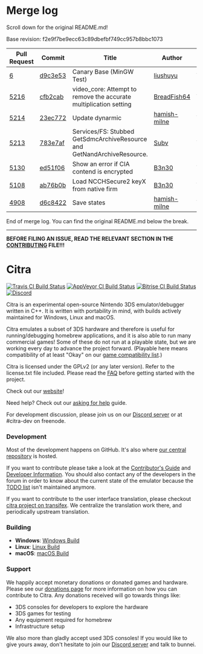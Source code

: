 # Merge log

Scroll down for the original README.md!

Base revision: f2e9f7be9ecc63c89dbefbf749cc957b8bbc1073

|Pull Request|Commit|Title|Author|Merged?|
|----|----|----|----|----|
|[6](https://github.com/citra-emu/citra-canary/pull/6)|[d9c3e53](https://github.com/citra-emu/citra-canary/pull/6/files/)|Canary Base (MinGW Test)|[liushuyu](https://github.com/liushuyu)|Yes|
|[5216](https://github.com/citra-emu/citra/pull/5216)|[cfb2cab](https://github.com/citra-emu/citra/pull/5216/files/)|video_core: Attempt to remove the accurate multiplication setting|[BreadFish64](https://github.com/BreadFish64)|Yes|
|[5214](https://github.com/citra-emu/citra/pull/5214)|[23ec772](https://github.com/citra-emu/citra/pull/5214/files/)|Update dynarmic|[hamish-milne](https://github.com/hamish-milne)|Yes|
|[5213](https://github.com/citra-emu/citra/pull/5213)|[783e7af](https://github.com/citra-emu/citra/pull/5213/files/)|Services/FS: Stubbed GetSdmcArchiveResource and GetNandArchiveResource.|[Subv](https://github.com/Subv)|Yes|
|[5130](https://github.com/citra-emu/citra/pull/5130)|[ed51f06](https://github.com/citra-emu/citra/pull/5130/files/)|Show an error if CIA contend is encrypted|[B3n30](https://github.com/B3n30)|Yes|
|[5108](https://github.com/citra-emu/citra/pull/5108)|[ab76b0b](https://github.com/citra-emu/citra/pull/5108/files/)|Load NCCHSecure2 keyX from native firm|[B3n30](https://github.com/B3n30)|Yes|
|[4908](https://github.com/citra-emu/citra/pull/4908)|[d6c8422](https://github.com/citra-emu/citra/pull/4908/files/)|Save states|[hamish-milne](https://github.com/hamish-milne)|Yes|


End of merge log. You can find the original README.md below the break.

------

**BEFORE FILING AN ISSUE, READ THE RELEVANT SECTION IN THE [CONTRIBUTING](https://github.com/citra-emu/citra/wiki/Contributing#reporting-issues) FILE!!!**

Citra
==============
[![Travis CI Build Status](https://travis-ci.com/citra-emu/citra.svg?branch=master)](https://travis-ci.com/citra-emu/citra)
[![AppVeyor CI Build Status](https://ci.appveyor.com/api/projects/status/sdf1o4kh3g1e68m9?svg=true)](https://ci.appveyor.com/project/bunnei/citra)
[![Bitrise CI Build Status](https://app.bitrise.io/app/4ccd8e5720f0d13b/status.svg?token=H32TmbCwxb3OQ-M66KbAyw&branch=master)](https://app.bitrise.io/app/4ccd8e5720f0d13b)
[![Discord](https://img.shields.io/discord/220740965957107713?color=%237289DA&label=Citra&logo=discord&logoColor=white)](https://discord.gg/FAXfZV9)

Citra is an experimental open-source Nintendo 3DS emulator/debugger written in C++. It is written with portability in mind, with builds actively maintained for Windows, Linux and macOS.

Citra emulates a subset of 3DS hardware and therefore is useful for running/debugging homebrew applications, and it is also able to run many commercial games! Some of these do not run at a playable state, but we are working every day to advance the project forward. (Playable here means compatibility of at least "Okay" on our [game compatibility list](https://citra-emu.org/game).)

Citra is licensed under the GPLv2 (or any later version). Refer to the license.txt file included. Please read the [FAQ](https://citra-emu.org/wiki/faq/) before getting started with the project.

Check out our [website](https://citra-emu.org/)!

Need help? Check out our [asking for help](https://citra-emu.org/help/reference/asking/) guide.

For development discussion, please join us on our [Discord server](https://citra-emu.org/discord/) or at #citra-dev on freenode.

### Development

Most of the development happens on GitHub. It's also where [our central repository](https://github.com/citra-emu/citra) is hosted.

If you want to contribute please take a look at the [Contributor's Guide](https://github.com/citra-emu/citra/wiki/Contributing) and [Developer Information](https://github.com/citra-emu/citra/wiki/Developer-Information). You should also contact any of the developers in the forum in order to know about the current state of the emulator because the [TODO list](https://docs.google.com/document/d/1SWIop0uBI9IW8VGg97TAtoT_CHNoP42FzYmvG1F4QDA) isn't maintained anymore.

If you want to contribute to the user interface translation, please checkout [citra project on transifex](https://www.transifex.com/citra/citra). We centralize the translation work there, and periodically upstream translation.

### Building

* __Windows__: [Windows Build](https://github.com/citra-emu/citra/wiki/Building-For-Windows)
* __Linux__: [Linux Build](https://github.com/citra-emu/citra/wiki/Building-For-Linux)
* __macOS__: [macOS Build](https://github.com/citra-emu/citra/wiki/Building-for-macOS)


### Support
We happily accept monetary donations or donated games and hardware. Please see our [donations page](https://citra-emu.org/donate/) for more information on how you can contribute to Citra. Any donations received will go towards things like:
* 3DS consoles for developers to explore the hardware
* 3DS games for testing
* Any equipment required for homebrew
* Infrastructure setup

We also more than gladly accept used 3DS consoles! If you would like to give yours away, don't hesitate to join our [Discord server](https://citra-emu.org/discord/) and talk to bunnei.
